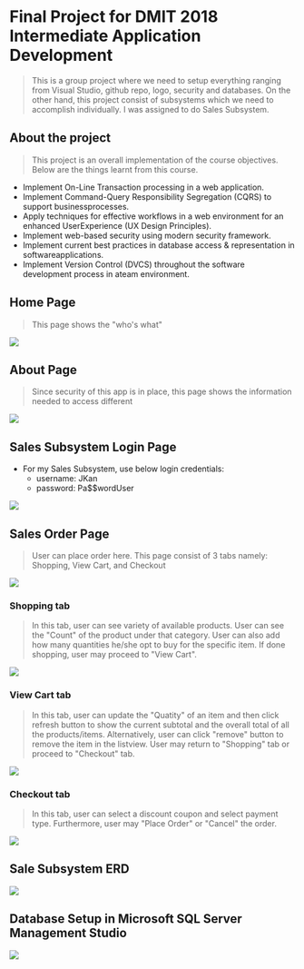 # Final Project for DMIT 2018 Intermediate Application Development

> This is a group project where we need to setup everything ranging from Visual Studio, github repo, logo, security and databases. On the other hand, this project consist of subsystems which we need to accomplish individually. I was assigned to do Sales Subsystem.

## About the project

> This project is an overall implementation of the course objectives. Below are the things learnt from this course.

- Implement On-Line Transaction processing in a web application.
- Implement Command-Query Responsibility Segregation (CQRS) to support businessprocesses.
- Apply techniques for effective workflows in a web environment for an enhanced UserExperience (UX Design Principles).
- Implement web-based security using modern security framework.
- Implement current best practices in database access & representation in softwareapplications.
- Implement Version Control (DVCS) throughout the software development process in ateam environment.

## Home Page

> This page shows the "who's what"

![](img/homepage.PNG)

## About Page

> Since security of this app is in place, this page shows the information needed to access different

![](img/about.PNG)

## Sales Subsystem Login Page

- For my Sales Subsystem, use below login credentials:
  - username: JKan
  - password: Pa$$wordUser

![](img/sale-login.PNG)

## Sales Order Page

> User can place order here. This page consist of 3 tabs namely: Shopping, View Cart, and Checkout

![](img/sales-order.PNG)

### Shopping tab

> In this tab, user can see variety of available products. User can see the "Count" of the product under that category. User can also add how many quantities he/she opt to buy for the specific item. If done shopping, user may proceed to "View Cart".

![](img/shopping.PNG)

### View Cart tab

> In this tab, user can update the "Quatity" of an item and then click refresh button to show the current subtotal and the overall total of all the products/items. Alternatively, user can click "remove" button to remove the item in the listview. User may return to "Shopping" tab or proceed to "Checkout" tab.

![](img/view-cart.PNG)

### Checkout tab

> In this tab, user can select a discount coupon and select payment type. Furthermore, user may "Place Order" or "Cancel" the order.

![](img/checkout.PNG)

## Sale Subsystem ERD

![](img/sale-erd.PNG)

## Database Setup in Microsoft SQL Server Management Studio

![](img/database.PNG)
